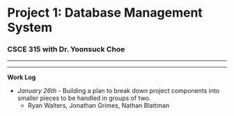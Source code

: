 # Project 1: Database Management System
### CSCE 315 with Dr. Yoonsuck Choe

***

***

**Work Log**

* *January 26th* - Building a plan to break down project components into smaller pieces to be handled in groups of two.
  * Ryan Walters, Jonathan Grimes, Nathan Blattman
